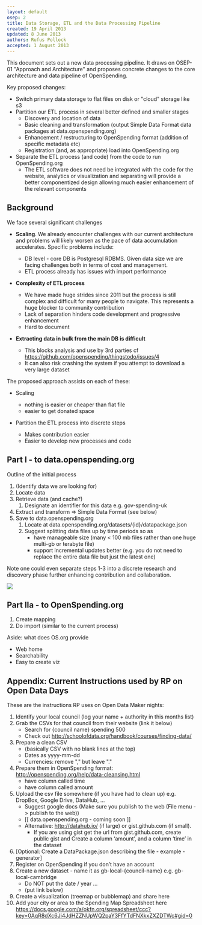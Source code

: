 ```yaml
---
layout: default
osep: 2
title: Data Storage, ETL and the Data Processing Pipeline
created: 19 April 2013
updated: 8 June 2013
authors: Rufus Pollock
accepted: 1 August 2013
---
```



This document sets out a new data processing pipeline. It draws on OSEP-01
"Approach and Architecture" and proposes concrete changes to the core
architecture and data pipeline of OpenSpending.

Key proposed changes:

* Switch primary data storage to flat files on disk or "cloud" storage like s3
* Partition our ETL process in several better defined and smaller stages
  * Discovery and location of data
  * Basic cleaning and transformation (output Simple Data Format data packages at data.openspending.org)
  * Enhancement / restructuring to OpenSpending format (addition of specific metadata etc)
  * Registration (and, as appropriate) load into OpenSpending.org
* Separate the ETL process (and code) from the code to run OpenSpending.org
  * The ETL software does not need be integrated with the code for the website,
    analytics or visualization and separating will provide a better
    componentized design allowing much easier enhancement of the relevant
    components 

## Background

We face several significant challenges

* **Scaling**. We already encounter challenges with our current architecture
  and problems will likely worsen as the pace of data accumulation accelerates.
  Specific problems include:

  * DB level - core DB is Postgresql RDBMS. Given data size we are facing challenges both in terms of cost and management.
  * ETL process already has issues with import performance

* **Complexity of ETL process**

  * We have made huge strides since 2011 but the process is still complex and
    difficult for many people to navigate. This represents a huge blocker to
    community contribution
  * Lack of separation hinders code development and progressive enhancement
  * Hard to document

* **Extracting data in bulk from the main DB is difficult**

  * This blocks analysis and use by 3rd parties cf
    https://github.com/openspending/thingstodo/issues/4
  * It can also risk crashing the system if you attempt to download a very
    large dataset

The proposed approach assists on each of these:

* Scaling

  * nothing is easier or cheaper than flat file
  * easier to get donated space

* Partition the ETL process into discrete steps

  * Makes contribution easier
  * Easier to develop new processes and code


## Part I - to data.openspending.org

Outline of the initial process

1. (Identify data we are looking for)
2. Locate data
3. Retrieve data (and cache?)
   1. Designate an identifier for this data e.g. gov-spending-uk
4. Extract and transform => Simple Data Format (see below)
5. Save to data.openspending.org
   1. Locate at data.openspending.org/datasets/{id}/datapackage.json
   2. Suggest splitting data files up by time periods so as
      * have manageable size (many < 100 mb files rather than one huge multi-gb
        or terabyte file)
      * support incremental updates better (e.g. you do not need to replace the
        entire data file but just the latest one)

Note one could even separate steps 1-3 into a discrete research and discovery
phase further enhancing contribution and collaboration.

<img src="https://docs.google.com/a/okfn.org/drawings/d/1quRc7emv7fPrezqX9YWfqiAfyk_A7KPZ3N8gux2NSh4/pub?w=480&amp;h=210" />

## Part IIa - to OpenSpending.org

1. Create mapping
2. Do import (similar to the current process)

Aside: what does OS.org provide

* Web home
* Searchability
* Easy to create viz


## Appendix: Current Instructions used by RP on Open Data Days

These are the instructions RP uses on Open Data Maker nights:

1. Identify your local council (log your name + authority in this months list)
2. Grab the CSVs for that council from their website (link it below)
   * Search for {council name} spending 500
   * Check out http://schoolofdata.org/handbook/courses/finding-data/
3. Prepare a clean CSV
   * (basically CSV with no blank lines at the top)
   * Dates as yyyy-mm-dd
   * Currencies: remove "," but leave "."
4. Prepare them in OpenSpending format: http://openspending.org/help/data-cleansing.html 
   * have column called time
   * have column called amount
5. Upload the csv file somewhere (if you have had to clean up) e.g. DropBox, Google Drive, DataHub, ...
   * Suggest google docs (Make sure you publish to the web (File menu -> publish to the web))
   * [[ data.openspending.org - coming soon ]]
   * Alternative: http://datahub.io/ (if large) or gist.github.com (if small).
     * If you are using gist get the url from gist.github.com, create public
       gist and Create a column ‘amount’, and a column ‘time’ in the dataset
6. [Optional: Create a DataPackage.json describing the file - example - generator]
7. Register on OpenSpending if you don’t have an account
8. Create a new dataset - name it as gb-local-{council-name} e.g. gb-local-cambridge
   * Do NOT put the date / year ...
   * (put link below)
9. Create a visualization (treemap or bubblemap) and share here
10. Add your city or area to the Spending Map Spreadsheet here
    https://docs.google.com/a/okfn.org/spreadsheet/ccc?key=0AqR8dXc6Ji4JdHZZNUpWQ2paY3FfYTdFNXkxZXZDTWc#gid=0

